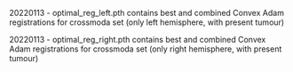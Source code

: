 20220113 - optimal_reg_left.pth
contains best and combined Convex Adam registrations for crossmoda set (only left hemisphere, with present tumour)

20220113 - optimal_reg_right.pth
contains best and combined Convex Adam registrations for crossmoda set (only right hemisphere, with present tumour)